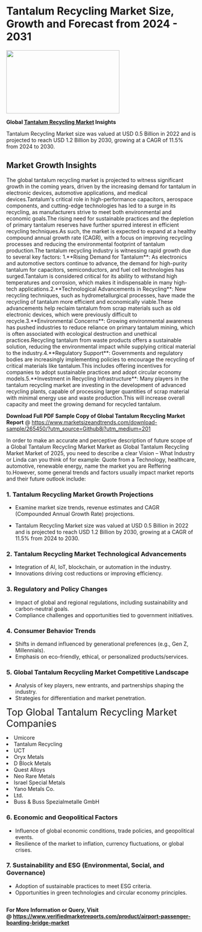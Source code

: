 <H1>Tantalum Recycling Market Size, Growth and Forecast from 2024 - 2031</H1><img class="aligncenter size-medium wp-image-584254" src="https://thirdeyenews.in/wp-content/uploads/2024/09/Global-Market-Research-300x168.jpeg" alt="" width="300" height="168" /><p><strong>Global&nbsp;<a href="https://www.marketsizeandtrends.com/download-sample/265450/?utm_source=Github8j?utm_medium=201">Tantalum Recycling Market</a> Insights</strong></p><p>Tantalum Recycling Market size was valued at USD 0.5 Billion in 2022 and is projected to reach USD 1.2 Billion by 2030, growing at a CAGR of 11.5% from 2024 to 2030.</p><p><h2>Market Growth Insights</h2> The global tantalum recycling market is projected to witness significant growth in the coming years, driven by the increasing demand for tantalum in electronic devices, automotive applications, and medical devices.Tantalum's critical role in high-performance capacitors, aerospace components, and cutting-edge technologies has led to a surge in its recycling, as manufacturers strive to meet both environmental and economic goals.The rising need for sustainable practices and the depletion of primary tantalum reserves have further spurred interest in efficient recycling techniques.As such, the market is expected to expand at a healthy compound annual growth rate (CAGR), with a focus on improving recycling processes and reducing the environmental footprint of tantalum production.The tantalum recycling industry is witnessing rapid growth due to several key factors: 1.**Rising Demand for Tantalum**: As electronics and automotive sectors continue to advance, the demand for high-purity tantalum for capacitors, semiconductors, and fuel cell technologies has surged.Tantalum is considered critical for its ability to withstand high temperatures and corrosion, which makes it indispensable in many high-tech applications.2.**Technological Advancements in Recycling**: New recycling techniques, such as hydrometallurgical processes, have made the recycling of tantalum more efficient and economically viable.These advancements help reclaim tantalum from scrap materials such as old electronic devices, which were previously difficult to recycle.3.**Environmental Concerns**: Growing environmental awareness has pushed industries to reduce reliance on primary tantalum mining, which is often associated with ecological destruction and unethical practices.Recycling tantalum from waste products offers a sustainable solution, reducing the environmental impact while supplying critical material to the industry.4.**Regulatory Support**: Governments and regulatory bodies are increasingly implementing policies to encourage the recycling of critical materials like tantalum.This includes offering incentives for companies to adopt sustainable practices and adopt circular economy models.5.**Investment in Recycling Infrastructure**: Many players in the tantalum recycling market are investing in the development of advanced recycling plants, capable of processing larger quantities of scrap material with minimal energy use and waste production.This will increase overall capacity and meet the growing demand for recycled tantalum.<p><span class=""><strong>Download Full PDF Sample Copy of Global Tantalum Recycling Market Report</strong> @ <a href="https://www.marketsizeandtrends.com/download-sample/265450/?utm_source=Github8j?utm_medium=201" target="_blank">https://www.marketsizeandtrends.com/download-sample/265450/?utm_source=Github8j?utm_medium=201</a></span></p><p>In order to make an accurate and perceptive description of future scope of a Global&nbsp;Tantalum Recycling Market Market as Global&nbsp;Tantalum Recycling Market Market of 2025, you need to describe a clear Vision &ndash; What Industry or Linda can you think of for example: Quote from a Technology, healthcare, automotive, renewable energy, name the market you are Reffering to.However, some general trends and factors usually impact market reports and their future outlook include:</p><h3>1.&nbsp;<strong>Tantalum Recycling Market Growth Projections</strong></h3><ul><li>Examine market size trends, revenue estimates and CAGR (Compounded Annual Growth Rate) projections.</li><li><p>Tantalum Recycling Market size was valued at USD 0.5 Billion in 2022 and is projected to reach USD 1.2 Billion by 2030, growing at a CAGR of 11.5% from 2024 to 2030.</p></li></ul><h3>2.&nbsp;<strong>Tantalum Recycling Market Technological Advancements</strong></h3><ul><li>Integration of AI, IoT, blockchain, or automation in the industry.</li><li>Innovations driving cost reductions or improving efficiency.</li></ul><h3>3.&nbsp;<strong>Regulatory and Policy Changes</strong></h3><ul><li>Impact of global and regional regulations, including sustainability and carbon-neutral goals.</li><li>Compliance challenges and opportunities tied to government initiatives.</li></ul><h3>4.&nbsp;<strong>Consumer Behavior Trends</strong></h3><ul><li>Shifts in demand influenced by generational preferences (e.g., Gen Z, Millennials).</li><li>Emphasis on eco-friendly, ethical, or personalized products/services.</li></ul><h3>5.&nbsp;<strong>Global Tantalum Recycling Market Competitive Landscape</strong></h3><ul><li>Analysis of key players, new entrants, and partnerships shaping the industry.</li><li>Strategies for differentiation and market penetration.</li></ul><p data-pm-slice="1 1 []"><span style="color: inherit; font-family: inherit; font-size: 25px;">Top Global Tantalum Recycling Market Companies</span></p><div class="" data-test-id=""><p><li>Umicore</li><li> Tantalum Recycling</li><li> UCT</li><li> Oryx Metals</li><li> D Block Metals</li><li> Quest Alloys</li><li> Neo Rare Metals</li><li> Israel Special Metals</li><li> Yano Metals Co.</li><li> Ltd.</li><li> Buss & Buss Spezialmetalle GmbH</li></p></div><h3>6.&nbsp;<strong>Economic and Geopolitical Factors</strong></h3><ul><li>Influence of global economic conditions, trade policies, and geopolitical events.</li><li>Resilience of the market to inflation, currency fluctuations, or global crises.</li></ul><h3>7.&nbsp;<strong>Sustainability and ESG (Environmental, Social, and Governance)</strong></h3><ul><li>Adoption of sustainable practices to meet ESG criteria.</li><li>Opportunities in green technologies and circular economy principles.</li></ul><h2><strong style="font-size: 14px;">For More Information or Query, Visit @&nbsp;</strong><a style="background-color: #ffffff; font-size: 14px;" href="https://www.marketsizeandtrends.com/report/tantalum-recycling-market/" target="_blank">https://www.verifiedmarketreports.com/product/airport-passenger-boarding-bridge-market</a></h2>